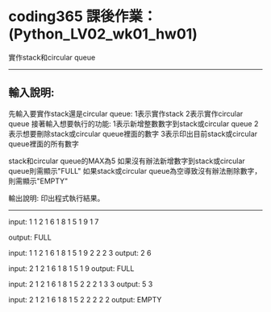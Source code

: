 # coding365 課後作業： (Python_LV02_wk01_hw01)

實作stack和circular queue 

------------------------- 
輸入說明: 
------------------------- 
先輸入要實作stack還是circular queue: 
1表示實作stack 
2表示實作circular queue 
接著輸入想要執行的功能: 
1表示新增整數數字到stack或circular queue 
2表示想要刪除stack或circular queue裡面的數字 
3表示印出目前stack或circular queue裡面的所有數字 

stack和circular queue的MAX為5 
如果沒有辦法新增數字到stack或circular queue則需顯示"FULL" 
如果stack或circular queue為空導致沒有辦法刪除數字，則需顯示"EMPTY" 

輸出說明: 
印出程式執行結果。 

--------------------------------------------------------------- 
input: 
1 
1 2 
1 6 
1 8 
1 5 
1 9 
1 7 

output: 
FULL 

input: 
1 
1 2 
1 6 
1 8 
1 5 
1 9 
2 
2 
2 
3 
output: 
2 6 

input: 
2 
1 2 
1 6 
1 8 
1 5 
1 9 
output: 
FULL 

input: 
2 
1 2 
1 6 
1 8 
1 5 
2 
2 
2 
1 3 
3 
output: 
5 3 

input: 
2 
1 2 
1 6 
1 8 
1 5 
2 
2 
2 
2 
2 
output: 
EMPTY 